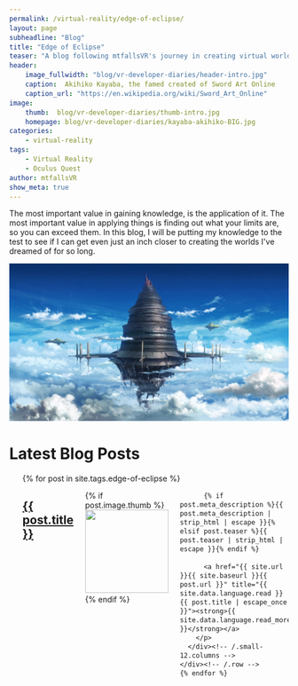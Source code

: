 ```yaml
---
permalink: /virtual-reality/edge-of-eclipse/
layout: page
subheadline: "Blog"
title: "Edge of Eclipse"
teaser: "A blog following mtfallsVR's journey in creating virtual worlds and experiences."
header:
    image_fullwidth: "blog/vr-developer-diaries/header-intro.jpg"
    caption:  Akihiko Kayaba, the famed created of Sword Art Online
    caption_url: "https://en.wikipedia.org/wiki/Sword_Art_Online"
image:
    thumb:  blog/vr-developer-diaries/thumb-intro.jpg
    homepage: blog/vr-developer-diaries/kayaba-akihiko-BIG.jpg
categories:
    - virtual-reality
tags:
    - Virtual Reality
    - Oculus Quest
author: mtfallsVR
show_meta: true
---
```

The most important value in gaining knowledge, is the application of it. The most important value in applying things is finding out what your limits are, so you can exceed them. In this blog, I will be putting my knowledge to the test to see if I can get even just an inch closer to creating the worlds I've dreamed of for so long.  

![Aincrad](/images/blog/vr-developer-diaries/aincrad-full.jpg)

# Latest Blog Posts
<ul>
    {% for post in site.tags.edge-of-eclipse %}
    <div class="row">
      <div class="small-12 columns b60">
        <h2><a href="{{ site.url }}{{ site.baseurl }}{{ post.url }}">{{ post.title }}</a></h2>
        <p>
          {% if post.image.thumb %}<a href="{{ site.url }}{{ site.baseurl }}{{ post.url }}" title="{{ post.title | escape_once }}"><img src="{{ site.urlimg }}{{ post.image.thumb }}" class="alignleft" width="150" height="150"></a>{% endif %}

          {% if post.meta_description %}{{ post.meta_description | strip_html | escape }}{% elsif post.teaser %}{{ post.teaser | strip_html | escape }}{% endif %}

          <a href="{{ site.url }}{{ site.baseurl }}{{ post.url }}" title="{{ site.data.language.read }} {{ post.title | escape_once }}"><strong>{{ site.data.language.read_more }}</strong></a>
        </p>
      </div><!-- /.small-12.columns -->
    </div><!-- /.row -->
    {% endfor %}
</ul>


<!-- [1]: {{site.baseurl}}/virtual-reality/evolution-of-experience -->


<!-- [![ko-fi](https://www.ko-fi.com/img/githubbutton_sm.svg)](https://ko-fi.com/Q5Q81LOP9) -->
